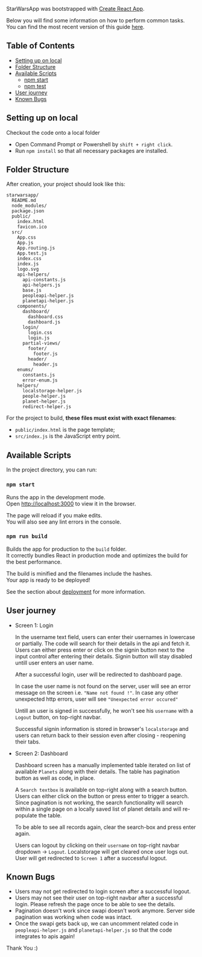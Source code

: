 StarWarsApp was bootstrapped with [Create React App](https://github.com/facebookincubator/create-react-app).

Below you will find some information on how to perform common tasks.<br>
You can find the most recent version of this guide [here](https://github.com/facebookincubator/create-react-app/blob/master/packages/react-scripts/template/README.md).

## Table of Contents

- [Setting up on local](#updating-to-new-releases)
- [Folder Structure](#folder-structure)
- [Available Scripts](#available-scripts)
  - [npm start](#npm-start)
  - [npm test](#npm-test)
- [User journey](#user-journey)
- [Known Bugs](#known-bugs)

## Setting up on local

Checkout the code onto a local folder

* Open Command Prompt or Powershell by `shift + right click`.
* Run `npm install` so that all necessary packages are installed.

## Folder Structure

After creation, your project should look like this:

```
starwarsapp/
  README.md
  node_modules/
  package.json
  public/
    index.html
    favicon.ico
  src/
    App.css
    App.js
    App.routing.js
    App.test.js
    index.css
    index.js
    logo.svg
    api-helpers/
      api-constants.js
      api-helpers.js
      base.js
      peopleapi-helper.js
      planetapi-helper.js
    components/
      dashboard/
        dashboard.css
        dashboard.js
      login/
        login.css
        login.js
      partial-views/
        footer/
          footer.js
        header/
          header.js
    enums/
      constants.js
      error-enum.js
    helpers/
      localstorage-helper.js
      people-helper.js
      planet-helper.js
      redirect-helper.js
```

For the project to build, **these files must exist with exact filenames**:

* `public/index.html` is the page template;
* `src/index.js` is the JavaScript entry point.

## Available Scripts

In the project directory, you can run:

### `npm start`

Runs the app in the development mode.<br>
Open [http://localhost:3000](http://localhost:3000) to view it in the browser.

The page will reload if you make edits.<br>
You will also see any lint errors in the console.

### `npm run build`

Builds the app for production to the `build` folder.<br>
It correctly bundles React in production mode and optimizes the build for the best performance.

The build is minified and the filenames include the hashes.<br>
Your app is ready to be deployed!

See the section about [deployment](#deployment) for more information.

## User journey

* Screen 1: Login

  In the username text field, users can enter their usernames in lowercase or partially. The code will search for their details in the api and fetch it. Users can either press enter or click on the signin button next to the input control after entering their details. Signin button will stay disabled untill user enters an user name.

  After a successful login, user will be redirected to dashboard page.

  In case the user name is not found on the server, user will see an error message on the screen i.e. `"Name not found !"`. In case any other unexpected http errors, user will see `"Unexpected error occured"`
  
  Untill an user is signed in successfully, he won't see his `username` with a `Logout` button, on top-right navbar.

  Successful signin information is stored in browser's `localstorage` and users can return back to their session even after closing - reopening their tabs.

* Screen 2: Dashboard

  Dashboard screen has a manually implemented table iterated on list of available `Planets` along with their details. The table has pagination button as well as code, in place.

  A `Search textbox` is available on top-right along with a search button. Users can either click on the button or press enter to trigger a search. Since pagination is not working, the search functionality will search within a single page on a locally saved list of planet details and will re-populate the table.

  To be able to see all records again, clear the search-box and press enter again.

  Users can logout by clicking on their `username` on top-right navbar dropdown -> `Logout`. Localstorage will get cleared once user logs out. User will get redirected to `Screen 1` after a successful logout.

## Known Bugs

* Users may not get redirected to login screen after a successful logout.
* Users may not see their user on top-right navbar after a successful login. Please refresh the page once to be able to see the details.
* Pagination doesn't work since swapi doesn't work anymore. Server side pagination was working when code was intact.
* Once the swapi gets back up, we can uncomment related code in `peopleapi-helper.js` and `planetapi-helper.js` so that the code integrates to apis again!

Thank You :)
